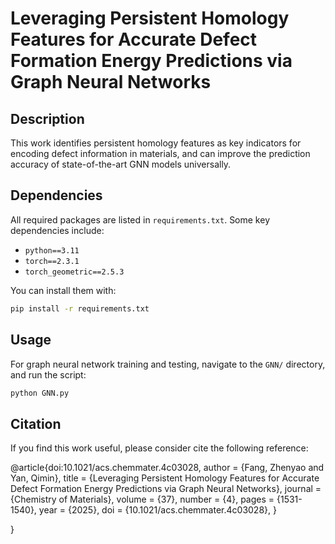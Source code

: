 # Leveraging Persistent Homology Features for Accurate Defect Formation Energy Predictions via Graph Neural Networks

## Description

This work identifies persistent homology features as key indicators for encoding defect information in materials, and can improve the prediction accuracy of state-of-the-art GNN models universally.

## Dependencies

All required packages are listed in `requirements.txt`. Some key dependencies include:

- `python==3.11`
- `torch==2.3.1`
- `torch_geometric==2.5.3`

You can install them with:

```bash
pip install -r requirements.txt
```

## Usage

For graph neural network training and testing, navigate to the `GNN/` directory, and run the script:
```bash
python GNN.py
```

## Citation

If you find this work useful, please consider cite the following reference:

@article{doi:10.1021/acs.chemmater.4c03028,
author = {Fang, Zhenyao and Yan, Qimin},
title = {Leveraging Persistent Homology Features for Accurate Defect Formation Energy Predictions via Graph Neural Networks},
journal = {Chemistry of Materials},
volume = {37},
number = {4},
pages = {1531-1540},
year = {2025},
doi = {10.1021/acs.chemmater.4c03028},
}

}

